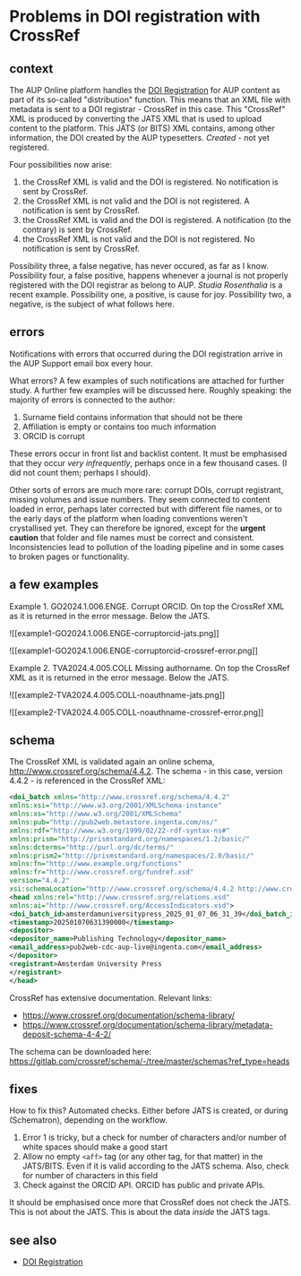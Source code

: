
# Problems in DOI registration with CrossRef

## context
The AUP Online platform handles the [DOI Registration](https://amsterdamuniversitypress.github.io/content-loading/doiregistration) for AUP content as part of its so-called "distribution" function. This means that an XML file with metadata is sent to a DOI registrar - CrossRef in this case. This "CrossRef" XML is produced by converting the JATS XML that is used to upload content to the platform. This JATS (or BITS) XML contains, among other information, the DOI created by the AUP typesetters. _Created_ - not yet registered.

Four possibilities now arise:
1. the CrossRef XML is valid and the DOI is registered. No notification is sent by CrossRef.
2. the CrossRef XML is not valid and the DOI is not registered. A notification is sent by CrossRef.
3. the CrossRef XML is valid and the DOI is registered. A notification (to the contrary) is sent by CrossRef.
4. the CrossRef XML is not valid and the DOI is not registered. No notification is sent by CrossRef.

Possibility three, a false negative, has never occured, as far as I know. Possibility four, a false positive, happens whenever a journal is not properly registered with the DOI registrar as belong to AUP. _Studia Rosenthalia_ is a recent example. Possibility one, a positive, is cause for joy. Possibility two, a negative, is the subject of what follows here.

## errors
Notifications with errors that occurred during the DOI registration arrive in the AUP Support email box every hour. 

What errors? A few examples of such notifications are attached for further study. A further few examples will be discussed here. Roughly speaking: the majority of errors is connected to the author:

1. Surname field contains information that should not be there
2. Affiliation is empty or contains too much information
3. ORCID is corrupt

These errors occur in front list and backlist content. It must be emphasised that they occur _very infrequently_, perhaps once in a few thousand cases. (I did not count them; perhaps I should).

Other sorts of errors are much more rare: corrupt DOIs, corrupt registrant,  missing volumes and issue numbers. They seem connected to content loaded in error, perhaps later corrected but with different file names, or to the early days of the platform when loading conventions weren't crystallised yet. They can therefore be ignored, except for the **urgent caution** that folder and file names must be correct and consistent. Inconsistencies lead to pollution of the loading pipeline and in some cases to broken pages or functionality. 

## a few examples

Example 1. GO2024.1.006.ENGE. Corrupt ORCID. On top the CrossRef XML as it is returned in the error message. Below the JATS.

![[example1-GO2024.1.006.ENGE-corruptorcid-jats.png]]

![[example1-GO2024.1.006.ENGE-corruptorcid-crossref-error.png]]

Example 2. TVA2024.4.005.COLL Missing authorname. On top the CrossRef XML as it is returned in the error message. Below the JATS.

![[example2-TVA2024.4.005.COLL-noauthname-jats.png]]

![[example2-TVA2024.4.005.COLL-noauthname-crossref-error.png]]

## schema
The CrossRef XML is validated again an online schema, http://www.crossref.org/schema/4.4.2. The schema - in this case, version 4.4.2 -  is referenced in the CrossRef XML:

```xml
<doi_batch xmlns="http://www.crossref.org/schema/4.4.2"
xmlns:xsi="http://www.w3.org/2001/XMLSchema-instance"
xmlns:xs="http://www.w3.org/2001/XMLSchema"
xmlns:pub="http://pub2web.metastore.ingenta.com/ns/"
xmlns:rdf="http://www.w3.org/1999/02/22-rdf-syntax-ns#"
xmlns:prism="http://prismstandard.org/namespaces/1.2/basic/"
xmlns:dcterms="http://purl.org/dc/terms/"
xmlns:prism2="http://prismstandard.org/namespaces/2.0/basic/"
xmlns:fn="http://www.example.org/functions"
xmlns:fr="http://www.crossref.org/fundref.xsd"
version="4.4.2"
xsi:schemaLocation="http://www.crossref.org/schema/4.4.2 http://www.crossref.org/schema/deposit/crossref4.4.2.xsd">
<head xmlns:rel="http://www.crossref.org/relations.xsd"
xmlns:ai="http://www.crossref.org/AccessIndicators.xsd">
<doi_batch_id>amsterdamuniversitypress_2025_01_07_06_31_39</doi_batch_id>
<timestamp>202501070631390000</timestamp>
<depositor>
<depositor_name>Publishing Technology</depositor_name>
<email_address>pub2web-cdc-aup-live@ingenta.com</email_address>
</depositor>
<registrant>Amsterdam University Press
</registrant>
</head>
```

CrossRef has extensive documentation. Relevant links:

- https://www.crossref.org/documentation/schema-library/
- https://www.crossref.org/documentation/schema-library/metadata-deposit-schema-4-4-2/ 

The schema can be downloaded here: https://gitlab.com/crossref/schema/-/tree/master/schemas?ref_type=heads 

## fixes
How to fix this? Automated checks. Either before JATS is created, or during (Schematron), depending on the workflow.

1. Error 1 is tricky, but a check for number of characters and/or number of white spaces should make a good start
2. Allow no empty `<aff>` tag (or any other tag, for that matter) in the JATS/BITS. Even if it is valid according to the JATS schema. Also, check for number of characters in this field
3. Check against the ORCID API. ORCID has public and private APIs.

It should be emphasised once more that CrossRef does not check the JATS. This is not about the JATS. This is about the data _inside_ the JATS tags.

## see also
- [DOI Registration](https://amsterdamuniversitypress.github.io/content-loading/doiregistration)
